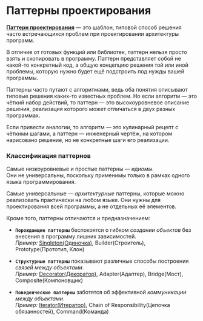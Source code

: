 # Паттерны проектирования

[**Паттерн проектирования**](https://refactoring.guru/ru/design-patterns) — это шаблон, 
типовой способ решения часто встречающихся проблем при проектировании архитектуры 
программ.

В отличие от готовых функций или библиотек, паттерн нельзя просто взять и скопировать в 
программу. Паттерн представляет собой не какой-то конкретный код, а общую концепцию решения 
той или иной проблемы, которую нужно будет ещё подстроить под нужды вашей программы.

Паттерны часто путают с алгоритмами, ведь оба понятия описывают типовые решения каких-то 
известных проблем. Но если алгоритм — это чёткий набор действий, 
то паттерн — это высокоуровневое описание решения, реализация которого может отличаться 
в двух разных программах.

Если привести аналогии, то алгоритм — это кулинарный рецепт с чёткими шагами, а паттерн — 
инженерный чертёж, на котором нарисовано решение, но не конкретные шаги его реализации.

### Классификация паттернов

Самые низкоуровневые и простые паттерны — *идиомы*. <br>
Они не универсальны, поскольку применимы только в рамках одного языка программирования.

Самые универсальные — *архитектурные* паттерны, которые можно реализовать практически на 
любом языке. Они нужны для проектирования всей программы, а не отдельных её элементов.

Кроме того, паттерны отличаются и предназначением: <br>
- __`Порождающие паттерны`__ беспокоятся о гибком *создании объектов* без внесения в программу
лишних зависимостей.<br>
*Пример:* [Singleton(Одиночка)](Паттерн-Singleton.md), Builder(Строитель), Prototype(Прототип, Клон) 


- __`Структурные паттерны`__ показывают различные способы построения *связей между объектами*.<br>
*Пример:* [Decorator(Декоратор)](Паттерн-Декоратор.md), Adapter(Адаптер), Bridge(Мост), Composite(Компоновщик)


- __`Поведенческие паттерны`__ заботятся об эффективной *коммуникации между объектами*.<br>
*Пример:* [Iterator(Итератор)](../Python/Python-Iterator.md), Chain of Responsibility(Цепочка обязанностей), Command(Команда)

